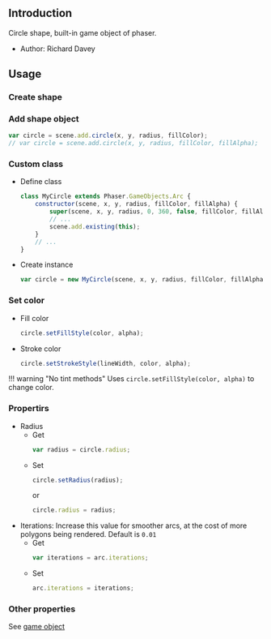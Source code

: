 ## Introduction

Circle shape, built-in game object of phaser.

- Author: Richard Davey

## Usage

### Create shape

### Add shape object

```javascript
var circle = scene.add.circle(x, y, radius, fillColor);
// var circle = scene.add.circle(x, y, radius, fillColor, fillAlpha);
```

### Custom class

- Define class
    ```javascript
    class MyCircle extends Phaser.GameObjects.Arc {
        constructor(scene, x, y, radius, fillColor, fillAlpha) {
            super(scene, x, y, radius, 0, 360, false, fillColor, fillAlpha);
            // ...
            scene.add.existing(this);
        }
        // ...
    }
    ```
- Create instance
    ```javascript
    var circle = new MyCircle(scene, x, y, radius, fillColor, fillAlpha);
    ```

### Set color

- Fill color
    ```javascript
    circle.setFillStyle(color, alpha);
    ```
- Stroke color
    ```javascript
    circle.setStrokeStyle(lineWidth, color, alpha);
    ```

!!! warning "No tint methods"
    Uses `circle.setFillStyle(color, alpha)` to change color.

### Propertirs

- Radius
    - Get
        ```javascript
        var radius = circle.radius;
        ```
    - Set
        ```javascript
        circle.setRadius(radius);
        ```
        or
        ```javascript
        circle.radius = radius;
        ```
- Iterations: Increase this value for smoother arcs, at the cost of more polygons being rendered. Default is `0.01`
    - Get
        ```javascript
        var iterations = arc.iterations;
        ```
    - Set
        ```javascript
        arc.iterations = iterations;
        ```

### Other properties

See [game object](gameobject.md)
